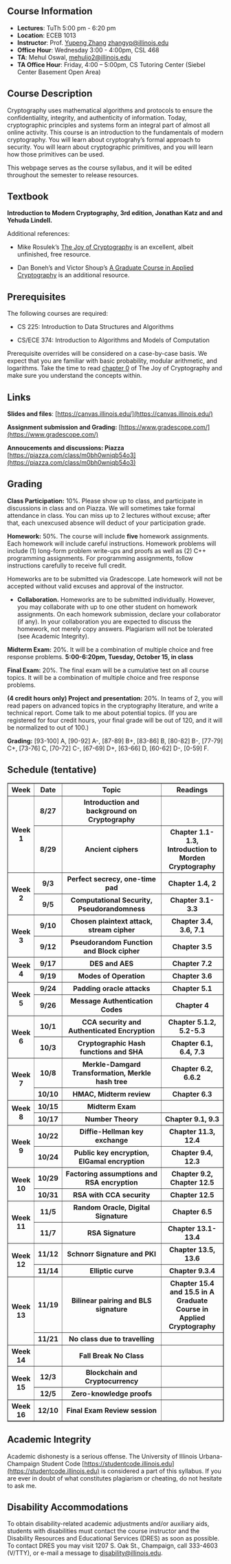 ## Course Information
- **Lectures**: TuTh 5:00 pm - 6:20 pm
- **Location**: ECEB 1013
- **Instructor**: Prof. [Yupeng Zhang](https://zhangyp.web.illinois.edu/) zhangyp@illinois.edu
- **Office Hour**: Wednesday 3:00 - 4:00pm, CSL 468
- **TA**: Mehul Oswal, mehuljo2@illinois.edu
- **TA Office Hour**:  Friday, 4:00 – 5:00pm, CS Tutoring Center (Siebel Center Basement Open Area)

## Course Description

Cryptography uses mathematical algorithms and protocols to ensure the confidentiality, integrity, and authenticity of information. Today, cryptographic principles and systems form an integral part of almost all online activity. This course is an introduction to the fundamentals of modern cryptography. You will learn about cryptograhy’s formal approach to security. You will learn about cryptographic primitives, and you will learn how those primitives can be used.

This webpage serves as the course syllabus, and it will be edited throughout the semester to release resources.


## Textbook

**Introduction to Modern Cryptography, 3rd edition, Jonathan Katz and and Yehuda Lindell.**

Additional references:
- Mike Rosulek’s [The Joy of Cryptography](https://joyofcryptography.com/) is an excellent, albeit unfinished, free resource.

- Dan Boneh’s and Victor Shoup’s [A Graduate Course in Applied Cryptography](https://toc.cryptobook.us/) is an additional resource.

## Prerequisites
The following courses are required:

- CS 225: Introduction to Data Structures and Algorithms

- CS/ECE 374: Introduction to Algorithms and Models of Computation

Prerequisite overrides will be considered on a case-by-case basis. We expect that you are familiar with basic probability, modular arithmetic, and logarithms. Take the time to read [chapter 0](https://joyofcryptography.com/pdf/chap0.pdf) of The Joy of Cryptography and make sure you understand the concepts within.

## Links

**Slides and files**: [https://canvas.illinois.edu/](https://canvas.illinois.edu/)

**Assignment submission and Grading:** [https://www.gradescope.com/](https://www.gradescope.com/)

**Annoucements and discussions: Piazza** [https://piazza.com/class/m0bh0wniqb54o3](https://piazza.com/class/m0bh0wniqb54o3)

## Grading
**Class Participation:** 10%.  Please show up to class, and participate in discussions in class and on Piazza. We will sometimes take formal attendance in class. You can miss up to 2 lectures without excuse; after that, each unexcused absence will deduct of your participation grade.

**Homework:** 50%. The course will include **five** homework assignments. Each homework will include careful instructions. Homework problems will include (1) long-form problem write-ups and proofs as well as (2) C++ programming assignments. For programming assignments, follow instructions carefully to receive full credit.

Homeworks are to be submitted via Gradescope. Late homework will not be accepted without valid excuses and approval of the instructor.

- **Collaboration.** Homeworks are to be submitted individually. However, you may collaborate with up to one other student on homework assignments. On each homework submission, declare your collaborator (if any). In your collaboration you are expected to discuss the homework, not merely copy answers. Plagiarism will not be tolerated (see Academic Integrity).

**Midterm Exam:** 20%. It will be a combination of multiple choice and free response problems. **5:00-6:20pm, Tuesday, October 15, in class**

**Final Exam:** 20%. The final exam will be a cumulative test on all course topics. It will be a combination of multiple choice and free response problems.


**(4 credit hours only) Project and presentation:** 20%. In teams of 2, you will read papers on advanced topics in the cryptography literature, and write a technical report. Come talk to me about potential topics. (If you are registered for four credit hours, your final grade will be out of 120, and it will be normalized to out of 100.)

**Grading:** [93-100] A, [90-92] A-, [87-89] B+, [83-86] B, [80-82] B-, [77-79] C+, [73-76] C, [70-72] C-, [67-69] D+, [63-66] D, [60-62] D-, [0-59] F.

## Schedule (tentative)

<table style="width: 100%;" border="1">
    <tr>
        <th style="width: 10%;">Week</th>
        <th style="width: 10%;">Date</th>
        <th style="width: 50%;">Topic</th>
        <th style="width: 30%;">Readings</th>
    </tr>
    <tr>
        <th rowspan="2">Week 1</th>
        <th>8/27</th>
        <th>Introduction and background on Cryptography</th>
        <th></th>
    </tr>
     <tr>
        <th>8/29</th>
        <th>Ancient ciphers</th>
        <th>Chapter 1.1-1.3, Introduction to Morden Cryptography</th>
    </tr>
    <tr>
        <th rowspan="2">Week 2</th>
        <th>9/3</th>
        <th>Perfect secrecy, one-time pad</th>
        <th>Chapter 1.4, 2</th>
    </tr>
    <tr>
        <th>9/5</th>
        <th>Computational Security, Pseudorandomness</th>
        <th>Chapter 3.1-3.3</th>
    </tr>
    <tr>
        <th rowspan="2">Week 3</th>
        <th>9/10</th>
        <th>Chosen plaintext attack, stream cipher</th>
        <th>Chapter 3.4, 3.6, 7.1</th>
    </tr>
    <tr>
        <th>9/12</th>
        <th>Pseudorandom Function and Block cipher</th>
        <th>Chapter 3.5</th>
    </tr>
    <tr>
        <th rowspan="2">Week 4</th>
        <th>9/17</th>
        <th>DES and AES</th>
        <th>Chapter 7.2</th>
    </tr>
    <tr>
        <th>9/19</th>
        <th>Modes of Operation</th>
        <th>Chapter 3.6</th>
    </tr>
    <tr>
        <th rowspan="2">Week 5</th>
        <th>9/24</th>
        <th>Padding oracle attacks</th>
        <th>Chapter 5.1</th>
    </tr>
    <tr>
        <th>9/26</th>
        <th>Message Authentication Codes</th>
        <th>Chapter 4</th>
    </tr>
    <tr>
        <th rowspan="2">Week 6</th>
        <th>10/1</th>
        <th>CCA security and Authenticated Encryption</th>
        <th>Chapter 5.1.2, 5.2-5.3</th>
    </tr>
    <tr>
        <th>10/3</th>
        <th>Cryptographic Hash functions and SHA</th>
        <th>Chapter 6.1, 6.4, 7.3</th>
    </tr>
    <tr>
        <th rowspan="2">Week 7</th>
        <th>10/8</th>
        <th>Merkle-Damgard Transformation, Merkle hash tree</th>
        <th>Chapter 6.2, 6.6.2</th>
    </tr>
    <tr>
        <th>10/10</th>
        <th>HMAC, Midterm review</th>
        <th>Chapter 6.3</th>
    </tr>
    <tr>
        <th rowspan="2">Week 8</th>
        <th> 10/15 </th>
        <th><b>Midterm Exam</b></th>
        <th></th>
    </tr>
    <tr>
        <th>10/17</th>
        <th>Number Theory</th>
        <th>Chapter 9.1, 9.3</th>
    </tr>
    <tr>
        <th rowspan="2">Week 9</th>
        <th> 10/22 </th>
        <th>Diffie-Hellman key exchange</th>
        <th>Chapter 11.3, 12.4</th>
    </tr>
    <tr>
        <th>10/24</th>
        <th>Public key encryption, ElGamal encryption</th>
        <th>Chapter 9.4, 12.3</th>
    </tr>
    <tr>
        <th rowspan="2">Week 10</th>
        <th> 10/29 </th>
        <th>Factoring assumptions and RSA encryption</th>
        <th>Chapter 9.2, Chapter 12.5</th>
    </tr>
    <tr>
        <th>10/31</th>
        <th>RSA with CCA security</th>
        <th>Chapter 12.5</th>
    </tr>
    <tr>
        <th rowspan="2">Week 11</th>
        <th>11/5</th>
        <th>Random Oracle, Digital Signature</th>
        <th>Chapter 6.5</th>
    </tr>
    <tr>
        <th>11/7</th>
        <th>RSA Signature</th>
        <th>Chapter 13.1-13.4</th>
    </tr>
    <tr>
        <th rowspan="2">Week 12</th>
        <th>11/12</th>
        <th>Schnorr Signature and PKI</th>
        <th>Chapter 13.5, 13.6</th>
    </tr>
    <tr>
        <th>11/14</th>
        <th>Elliptic curve</th>
        <th>Chapter 9.3.4</th>
    </tr>
    <tr>
        <th rowspan="2">Week 13</th>
        <th>11/19</th>
        <th>Bilinear pairing and BLS signature</th>
        <th>Chapter 15.4 and 15.5 in A Graduate Course in Applied Cryptography</th>
    </tr>   
    <tr>
        <th>11/21</th>
        <th>No class due to travelling</th>
        <th></th>
    </tr>
    <tr>
        <th>Week 14</th>
        <th></th>
        <th>Fall Break No Class</th>
        <th></th>
    </tr>
    <tr>
        <th rowspan="2">Week 15</th>
        <th>12/3</th>
        <th>Blockchain and Cryptocurrency</th>
        <th></th>
    </tr>
    <tr>
        <th>12/5</th>
        <th>Zero-knowledge proofs</th>
        <th></th>
    </tr>
    <tr>
        <th>Week 16</th>
        <th>12/10</th>
        <th>Final Exam Review session</th>
        <th></th>
    </tr>
</table>




## Academic Integrity

Academic dishonesty is a serious offense. The University of Illinois Urbana-Champaign Student Code [https://studentcode.illinois.edu](https://studentcode.illinois.edu) is considered a part of this syllabus. If you are ever in doubt of what constitutes plagiarism or cheating, do not hesitate to ask me.

## Disability Accommodations

To obtain disability-related academic adjustments and/or auxiliary aids, students with disabilities must contact the course instructor and the Disability Resources and Educational Services (DRES) as soon as possible. To contact DRES you may visit 1207 S. Oak St., Champaign, call 333-4603 (V/TTY), or e-mail a message to [disability@illinois.edu](disability@illinois.edu).
